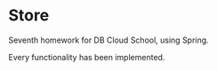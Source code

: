 # Store
Seventh homework for DB Cloud School, using Spring.

Every functionality has been implemented.